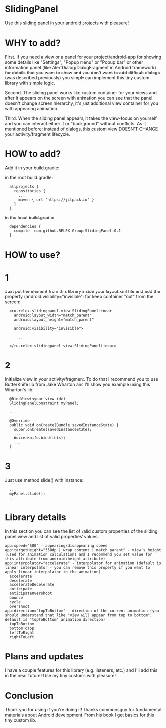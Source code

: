 # SlidingPanel
Use this sliding panel in your android projects with pleasure!

# WHY to add?
First. If you need a view or a panel for your project/android-app for showing some details like "Settings", "Popup menu" or "Popup bar" or other information panel (like AlertDialog/DialogFragment in Android framework) for details that you want to show and you don't want to add difficult dialogs (was described previously) you simply can implement this tiny custom library with simple logic.

Second. The sliding panel works like custom container for your views and after it appears on the screen with animation you can see that the panel doesn't change screen hierarchy, it's just additional view container for you with appearing animation.

Third. When the sliding panel appears, it takes the view-focus on yourself and you can interact either it or "background" without conflicts. As it mentioned before: instead of dialogs, this custom view DOESN'T CHANGE your activity/fragment lifecycle.

# HOW to add?
Add it in your build.gradle:

  in the root build.gradle:

      allprojects {
        repositories {
          ...
          maven { url 'https://jitpack.io' }
        }
      }
  
  in the local build.gradle:
  
      dependencies {
        compile 'com.github.RELEX-Group:SlidingPanel:0.1'
      }

# HOW to use?
  # 1 
  Just put the element from this library inside your layout.xml file and add the property (android:visibility="invisible") for      keep container "out" from the screen:
  
      <ru.relex.slidingpanel.view.SlidingPanelLinear
        android:layout_width="match_parent"
        android:layout_height="match_parent"
        ...
        android:visibility="invisible">
        
          ...
        
      </ru.relex.slidingpanel.view.SlidingPanelLinear>

  # 2 
  Initialize view in your activity/fragment. To do that I recommend you to use ButterKnife lib from Jake Wharton and I'll show you example using this Wharton's lib:

      @BindView(<your-view-id>)
      SlidingPanelConstraint myPanel;

      ...

      @Override
      public void onCreate(Bundle savedInstanceState) {
        super.onCreate(savedInstanceState);
        ...
        ButterKnife.bind(this);
        ...
      }

  # 3 
  Just use method slide() with instance:

      ...
      myPanel.slide();
      ...
      
# Library details
In this section you can see the list of valid custom properties of the sliding panel view and list of valid properties' values:

    app:speed="500" - appearing/disappearing speed
    app:targetHeight="350dp | wrap_content | match_parent" - view's height (used for animation calculations and I recommend you set value for this attribute from android:height attribute)
    app:interpolator="accelerate" - interpolator for animation (default is linear interpolator - you can remove this property if you want to apply linear interpolator to the animation)
      accelerate
      decelerate
      accelerateDecelerate
      anticipate
      anticipateOvershoot
      bounce
      cycle
      overshoot
    app:direction="topToBottom" - direction of the current animation (you should understand that like "view will appear from top to bottom"; default is "topToBottom" animation direction)
      topToBottom
      bottomToTop
      leftToRight
      rightToLeft

 # Plans and updates
 I have a couple features for this library (e.g. listeners, etc.) and I'll add this in the near future! Use my tiny customs with pleasure!
 
 # Conclusion
 Thank you for using if you're doing it! Thanks commonsguy for fundamental materials about Android development. From his book I get basics for this tiny custom lib.
